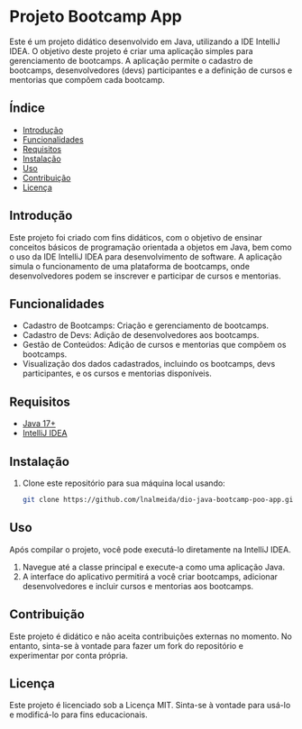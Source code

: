 # Projeto Bootcamp App

Este é um projeto didático desenvolvido em Java, utilizando a IDE IntelliJ IDEA. O objetivo deste projeto é criar uma aplicação simples para gerenciamento de bootcamps. A aplicação permite o cadastro de bootcamps, desenvolvedores (devs) participantes e a definição de cursos e mentorias que compõem cada bootcamp.

## Índice

- [Introdução](#introdução)
- [Funcionalidades](#funcionalidades)
- [Requisitos](#requisitos)
- [Instalação](#instalação)
- [Uso](#uso)
- [Contribuição](#contribuição)
- [Licença](#licença)

## Introdução

Este projeto foi criado com fins didáticos, com o objetivo de ensinar conceitos básicos de programação orientada a objetos em Java, bem como o uso da IDE IntelliJ IDEA para desenvolvimento de software. A aplicação simula o funcionamento de uma plataforma de bootcamps, onde desenvolvedores podem se inscrever e participar de cursos e mentorias.

## Funcionalidades

- Cadastro de Bootcamps: Criação e gerenciamento de bootcamps.
- Cadastro de Devs: Adição de desenvolvedores aos bootcamps.
- Gestão de Conteúdos: Adição de cursos e mentorias que compõem os bootcamps.
- Visualização dos dados cadastrados, incluindo os bootcamps, devs participantes, e os cursos e mentorias disponíveis.

## Requisitos

- [Java 17+](https://www.oracle.com/java/technologies/javase/jdk17-archive-downloads.html)
- [IntelliJ IDEA](https://www.jetbrains.com/idea/)

## Instalação

1. Clone este repositório para sua máquina local usando:
   ```bash
   git clone https://github.com/lnalmeida/dio-java-bootcamp-poo-app.git

## Uso
Após compilar o projeto, você pode executá-lo diretamente na IntelliJ IDEA. 
1. Navegue até a classe principal e execute-a como uma aplicação Java.
2. A interface do aplicativo permitirá a você criar bootcamps, adicionar desenvolvedores e incluir cursos e mentorias aos bootcamps.
## Contribuição
Este projeto é didático e não aceita contribuições externas no momento. 
No entanto, sinta-se à vontade para fazer um fork do repositório e experimentar por conta própria.

## Licença
Este projeto é licenciado sob a Licença MIT. 
Sinta-se à vontade para usá-lo e modificá-lo para fins educacionais.

